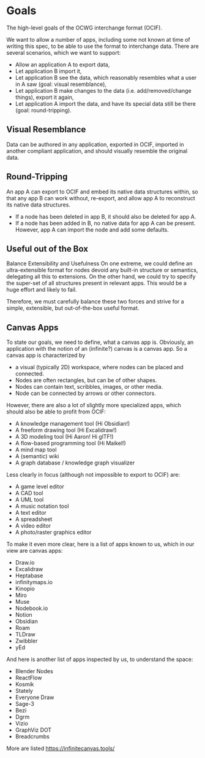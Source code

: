 # Goals
The high-level goals of the OCWG interchange format (OCIF).

We want to allow a number of apps, including some not known at time of writing this spec, to be able to use the format to interchange data.
There are several scenarios, which we want to support:

- Allow an application A to export data,
- Let application B import it,
- Let application B see the data, which reasonably resembles what a user in A saw (goal: visual resemblance),
- Let application B make changes to the data (i.e. add/removed/change things), export it again,
- Let application A import the data, and have its special data still be there (goal: round-tripping).

## Visual Resemblance
Data can be authored in any application, exported in OCIF, imported in another compliant application, and should visually resemble the original data.

## Round-Tripping
An app A can export to OCIF and embed its native data structures within, so that any app B can work without, re-export, and allow app A to reconstruct its native data structures.

- If a node has been deleted in app B, it should also be deleted for app A.
- If a node has been added in B, no native data for app A can be present. However, app A can import the node and add some defaults.

## Useful out of the Box
Balance Extensibility and Usefulness
On one extreme, we could define an ultra-extensible format for nodes devoid any built-in structure or semantics, delegating all this to extensions.
On the other hand, we could try to specify the super-set of all structures present in relevant apps. This would be a huge effort and likely to fail.

Therefore, we must carefully balance these two forces and strive for a simple, extensible, but out-of-the-box useful format.

## Canvas Apps
To state our goals, we need to define, what a canvas app is.
Obviously, an application with the notion of an (infinite?) canvas is a canvas app.
So a canvas app is characterized by

- a visual (typically 2D) workspace, where nodes can be placed and connected.
- Nodes are often rectangles, but can be of other shapes.
- Nodes can contain text, scribbles, images, or other media.
- Node can be connected by arrows or other connectors.

However, there are also a lot of slightly more specialized apps, which should also be able to profit from OCIF:
- A knowledge management tool (Hi Obsidian!)
- A freeform drawing tool (Hi Excalidraw!)
- A 3D modeling tool (Hi Aaron! Hi glTF!)
- A flow-based programming tool (Hi Maikel!)
- A mind map tool
- A (semantic) wiki
- A graph database / knowledge graph visualizer

Less clearly in focus (although not impossible to export to OCIF) are:
- A game level editor
- A CAD tool
- A UML tool
- A music notation tool
- A text editor
- A spreadsheet
- A video editor
- A photo/raster graphics editor

To make it even more clear, here is a list of apps known to us, which in our view are canvas apps:
* Draw.io
* Excalidraw
* Heptabase
* infinitymaps.io
* Kinopio
* Miro
* Muse
* Nodebook.io
* Notion
* Obsidian
* Roam
* TLDraw
* Zwibbler
* yEd

And here is another list of apps inspected by us, to understand the space:
* Blender Nodes
* ReactFlow
* Kosmik
* Stately
* Everyone Draw
* Sage-3
* Bezi
* Dgrm
* Vizio
* GraphViz DOT
* Breadcrumbs


 More are listed https://infinitecanvas.tools/
